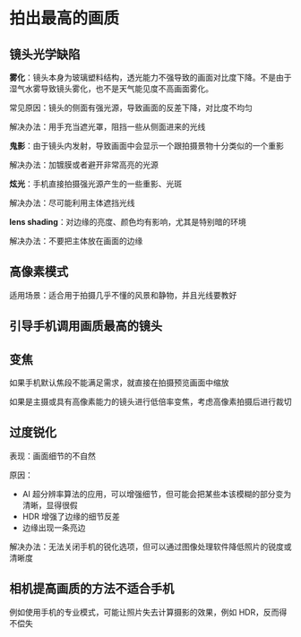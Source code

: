 # 拍出最高的画质

## 镜头光学缺陷

**雾化**：镜头本身为玻璃塑料结构，透光能力不强导致的画面对比度下降。不是由于湿气水雾导致镜头雾化，也不是天气能见度不高画面雾化。

常见原因：镜头的侧面有强光源，导致画面的反差下降，对比度不均匀

解决办法：用手充当遮光罩，阻挡一些从侧面进来的光线

**鬼影**：由于镜头内发射，导致画面中会显示一个跟拍摄景物十分类似的一个重影

解决办法：加镀膜或者避开非常高亮的光源

**炫光**：手机直接拍摄强光源产生的一些重影、光斑

解决办法：尽可能利用主体遮挡光线

**lens shading**：对边缘的亮度、颜色均有影响，尤其是特别暗的环境

解决办法：不要把主体放在画面的边缘

## 高像素模式

适用场景：适合用于拍摄几乎不懂的风景和静物，并且光线要教好

## 引导手机调用画质最高的镜头

## 变焦

如果手机默认焦段不能满足需求，就直接在拍摄预览画面中缩放

如果是主摄或具有高像素能力的镜头进行低倍率变焦，考虑高像素拍摄后进行裁切

## 过度锐化

表现：画面细节的不自然

原因：

* AI 超分辨率算法的应用，可以增强细节，但可能会把某些本该模糊的部分变为清晰，显得很假
* HDR 增强了边缘的细节反差
* 边缘出现一条亮边

解决办法：无法关闭手机的锐化选项，但可以通过图像处理软件降低照片的锐度或清晰度

## 相机提高画质的方法不适合手机

例如使用手机的专业模式，可能让照片失去计算摄影的效果，例如 HDR，反而得不偿失